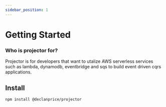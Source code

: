 ```yaml
---
sidebar_position: 1
---
```


# Getting Started

### Who is projector for?

Projector is for developers that want to utalize AWS serverless services such as lambda, dynamodb, eventbridge and sqs to build event driven cqrs applications.

## Install

```bash
npm install @declanprice/projector
```

